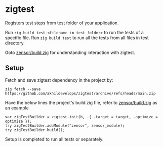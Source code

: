 # zigtest

Registers test steps from test folder of your application.

Run `zig build test-<filename in test folder>` to run the tests of a specific file.
Run `zig build test` to run all the tests from all files in test directory.

Goto [zensor/build.zig](https://github.com/akhildevelops/zensor/blob/d3abaf1d787b7beff20cc3bd2ad3da8059040803/build.zig#L10-L12) for understanding interaction with zigtest.

## Setup
Fetch and save zigtest dependency in the project by:
```zig
zig fetch --save https://github.com/akhildevelops/zigtest/archive/refs/heads/main.zip
```

Have the below lines the project's build.zig file, refer to [zensor/build.zig](https://github.com/akhildevelops/zensor/blob/d3abaf1d787b7beff20cc3bd2ad3da8059040803/build.zig#L10-L12) as an example

```zig
var zigTestBuilder = zigtest.init(b, .{ .target = target, .optimize = optimize });
try zigTestBuilder.addModule("zensor", zensor_module);
try zigTestBuilder.build();
```

Setup is completed to run all tests or separately.
